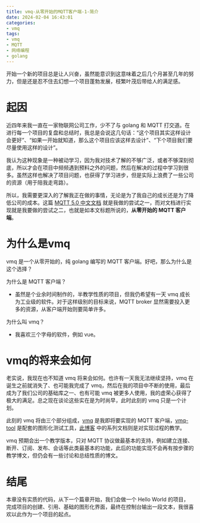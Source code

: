```yaml
---
title: vmq-从零开始的MQTT客户端-1-简介
date: 2024-02-04 16:43:01
categories:
- vmq
tags:
- vmq
- MQTT
- 网络编程
- golang
---
```


开始一个新的项目总是让人兴奋，虽然能意识到这意味着之后几个月甚至几年的努力，但是还是忍不住去幻想一个项目蓬勃发展，枝繁叶茂后带给人的满足感。

<!-- more -->

# 起因

近四年来我一直在一家物联网公司工作，少不了与 golang 和 MQTT 打交道。在进行每一个项目的复盘和总结时，我总是会说这几句话：“这个项目其实这样设计会更好”、“如果一开始就知道，那么这个项目应该这样去设计”、“下个项目我们要尽量使用这样的设计”。

我认为这种现象是一种被动学习，因为我对技术了解的不够广泛，或者不够深刻彻底，所以才会在项目中频频遇到预料之外的问题，然后在解决的过程中学习到很多。虽然这样也解决了项目问题，也获得了学习进步，但是实际上浪费了一些公司的资源（用于陪我走弯路）。

所以，我需要更深入的了解我正在做的事情，无论是为了我自己的成长还是为了降低公司的成本。这篇 [MQTT 5.0 中文文档](https://vitsumoc.github.io/2024/01/06/mqtt-v5-0-chinese.html) 就是我做的尝试之一，而对文档进行实现就是我要做的尝试之二，也就是如本文标题所说的，**从零开始的 MQTT 客户端**。

# 为什么是vmq

vmq 是一个从零开始的，纯 golang 编写的 MQTT 客户端。好吧，那么为什么是这个选择？

为什么是 MQTT 客户端？

- 虽然是个业余时间制作的，半教学性质的项目，但我仍希望有一天 vmq 成长为工业级的软件。对于这样级别的目标来说，MQTT broker 显然需要投入更多的资源，从客户端开始则要简单许多。

为什么叫 vmq？

- 我喜欢三个字母的软件，例如 vue。

# vmq的将来会如何

老实说，我现在也不知道 vmq 将来会如何。也许有一天我无法继续坚持，vmq 在诞生之前就消失了、也可能我完成了 vmq，然后在我的项目中不断的使用，最后成为了我们公司的基础库之一、也有可能 vmq 被更多人使用，我的虚荣心获得了极大的满足。总之现在谈论这些实在是为时尚早，此时此刻的 vmq 只是一个计划。

此刻的 vmq 将由三个部分组成，[vmq](https://github.com/vitsumoc/vmq) 是我即将要实现的 MQTT 客户端，[vmq-tool](https://github.com/vitsumoc/vmq-tool) 是配套的图形化测试工具，[此博客](https://vitsumoc.github.io/) 中的系列文档则是对实现过程的教学。

vmq 预期会出一个教学版本，只对 MQTT 协议做最基本的支持，例如建立连接、断开、订阅、发布、会话等此类最基本的功能，此后的功能实现不会再有按步骤的教学博文，但仍会有一些讨论和总结性质的博文。

# 结尾

本章没有实质的代码，从下一个篇章开始，我们会做一个 Hello World 的项目，完成项目的创建、引用、基础的图形化界面，最终在控制台输出一段文本，我很喜欢以此作为一个项目的起点。